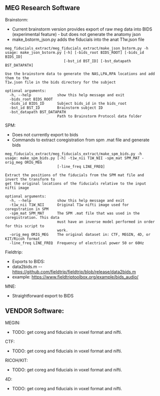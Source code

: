 
## MEG Research Software
Brainstorm:
- Current brainstorm version provides export of raw meg data into BIDS (experimental feature) - but does not generate the anatomy json
- make_bstorm_json.py adds the fiducials into the anat T1w.json file
```
meg_fiducials_extract/meg_fiducials_extract/make_json_bstorm.py -h 
usage: make_json_bstorm.py [-h] [-bids_root BIDS_ROOT] [-bids_id BIDS_ID]
                           [-bst_id BST_ID] [-bst_datapath BST_DATAPATH]

Use the brainstorm data to generate the NAS,LPA,RPA locations and add them to the
T1w.json file in the bids directory for the subject

optional arguments:
  -h, --help            show this help message and exit
  -bids_root BIDS_ROOT
  -bids_id BIDS_ID      Subject bids_id in the bids_root
  -bst_id BST_ID        Brainstorm subject ID
  -bst_datapath BST_DATAPATH
                        Path to Brainstorm Protocol data folder

```

SPM: 
- Does not currently export to bids
- Commands to extract coregistration from spm .mat file and generate bids
```
meg_fiducials_extract/meg_fiducials_extract/make_spm_bids.py -h 
usage: make_spm_bids.py [-h] -t1w_nii T1W_NII -spm_mat SPM_MAT -orig_meg ORIG_MEG
                        [-line_freq LINE_FREQ]

Extract the positions of the fiducials from the SPM mat file and invert the transform to
get the original locations of the fiducials relative to the input nifti image

optional arguments:
  -h, --help            show this help message and exit
  -t1w_nii T1W_NII      Original T1w nifti image used for coregstration in SPM
  -spm_mat SPM_MAT      The SPM .mat file that was used in the coregistration. This data
                        must have an inverse model performed in order for this script to
                        work.
  -orig_meg ORIG_MEG    The original dataset in: CTF, MEGIN, 4D, or KIT/Ricoh format
  -line_freq LINE_FREQ  Frequency of electrical power 50 or 60Hz

```


Fieldtrip:
- Exports to BIDS:
- data2bids.m -- https://github.com/fieldtrip/fieldtrip/blob/release/data2bids.m
- example: https://www.fieldtriptoolbox.org/example/bids_audio/

MNE: 
- Straightforward export to BIDS

## VENDOR Software:
MEGIN:
- TODO: get coreg and fiducials  in voxel format and nifti.

CTF:
- TODO: get coreg and fiducials  in voxel format and nifti.

RICOH/KIT:
- TODO: get coreg and fiducials  in voxel format and nifti.

4D:
- TODO: get coreg and fiducials  in voxel format and nifti.
